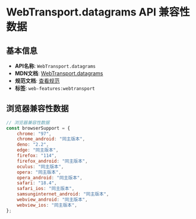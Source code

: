 # WebTransport.datagrams API 兼容性数据

## 基本信息

- **API名称**: `WebTransport.datagrams`
- **MDN文档**: [WebTransport.datagrams](https://developer.mozilla.org/docs/Web/API/WebTransport/datagrams)
- **规范文档**: [查看规范](https://w3c.github.io/webtransport/#dom-webtransport-datagrams)
- **标签**: `web-features:webtransport`

## 浏览器兼容性数据

```javascript
// 浏览器兼容性数据
const browserSupport = {
    chrome: "97",
    chrome_android: "同主版本",
    deno: "2.2",
    edge: "同主版本",
    firefox: "114",
    firefox_android: "同主版本",
    oculus: "同主版本",
    opera: "同主版本",
    opera_android: "同主版本",
    safari: "18.4",
    safari_ios: "同主版本",
    samsunginternet_android: "同主版本",
    webview_android: "同主版本",
    webview_ios: "同主版本",
};

```

